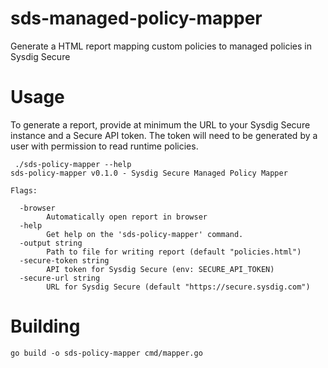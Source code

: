 # sds-managed-policy-mapper
Generate a HTML report mapping custom policies to managed policies in Sysdig Secure

# Usage
To generate a report, provide at minimum the URL to your Sysdig Secure instance and a Secure API token.
The token will need to be generated by a user with permission to read runtime policies.

```
 ./sds-policy-mapper --help
sds-policy-mapper v0.1.0 - Sysdig Secure Managed Policy Mapper

Flags:

  -browser
    	Automatically open report in browser
  -help
    	Get help on the 'sds-policy-mapper' command.
  -output string
    	Path to file for writing report (default "policies.html")
  -secure-token string
    	API token for Sysdig Secure (env: SECURE_API_TOKEN)
  -secure-url string
    	URL for Sysdig Secure (default "https://secure.sysdig.com")
```

# Building
```
go build -o sds-policy-mapper cmd/mapper.go
```